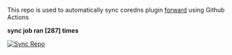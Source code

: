 This repo is used to automatically sync coredns plugin [forward](https://github.com/QZLin/forward) using Github Actions

**sync job ran [287] times**

[![Sync Repo](https://github.com/QZLin/coredns-extract/actions/workflows/sync.yaml/badge.svg)](https://github.com/QZLin/coredns-extract/actions/workflows/sync.yaml)
